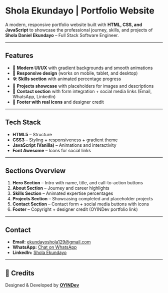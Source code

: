 #  Shola Ekundayo | Portfolio Website

A modern, responsive portfolio website built with **HTML, CSS, and JavaScript** to showcase the professional journey, skills, and projects of **Shola Daniel Ekundayo** – Full Stack Software Engineer.  

---

## Features
- 🎨 **Modern UI/UX** with gradient backgrounds and smooth animations  
- 📱 **Responsive design** (works on mobile, tablet, and desktop)  
- 🛠️ **Skills section** with animated percentage progress  
- 💼 **Projects showcase** with placeholders for images and descriptions  
- 📩 **Contact section** with form integration + social media links (Email, WhatsApp, LinkedIn)  
- 🔗 **Footer with real icons** and designer credit  

---

##  Tech Stack
- **HTML5** – Structure  
- **CSS3** – Styling + responsiveness + gradient theme  
- **JavaScript (Vanilla)** – Animations and interactivity  
- **Font Awesome** – Icons for social links  

---

##  Sections Overview
1. **Hero Section** – Intro with name, title, and call-to-action buttons  
2. **About Section** – Journey and career highlights  
3. **Skills Section** – Animated expertise percentages  
4. **Projects Section** – Showcasing completed and placeholder projects  
5. **Contact Section** – Contact form + social media buttons with icons  
6. **Footer** – Copyright + designer credit (OYINDev portfolio link)  

---

##  Contact
- **Email:** [ekundayoshola129@gmail.com](mailto:ekundayoshola129@gmail.com)  
- **WhatsApp:** [Chat on WhatsApp](https://wa.me/2349050786168)  
- **LinkedIn:** [Shola Ekundayo](https://linkedin.com/in/shola-ekundayo)  

---

## 📝 Credits
Designed & Developed by **[OYINDev](https://portfolio-io-ashen.vercel.app/)**

